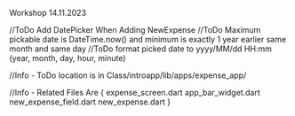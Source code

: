 Workshop 14.11.2023

//ToDo Add DatePicker When Adding NewExpense
//ToDo Maximum pickable date is DateTime.now() and minimum is exactly 1 year earlier same month and same day
//ToDo format picked date to yyyy/MM/dd HH:mm (year, month, day, hour, minute)

//Info - ToDo location is in Class/introapp/lib/apps/expense_app/

//Info - Related Files Are {
    expense_screen.dart
    app_bar_widget.dart
    new_expense_field.dart
    new_expense.dart
}